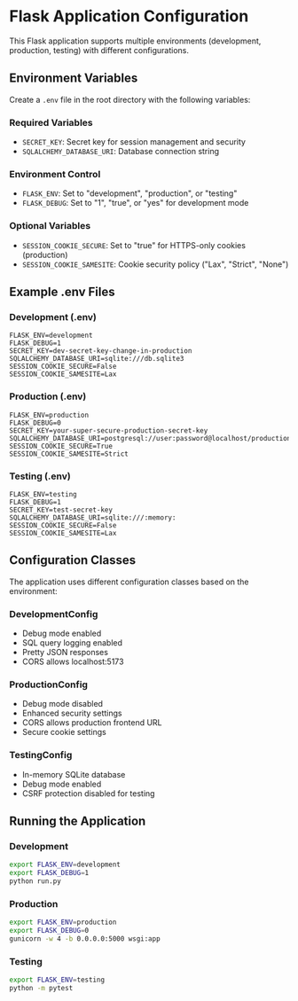 # Flask Application Configuration

This Flask application supports multiple environments (development, production, testing) with different configurations.

## Environment Variables

Create a `.env` file in the root directory with the following variables:

### Required Variables
- `SECRET_KEY`: Secret key for session management and security
- `SQLALCHEMY_DATABASE_URI`: Database connection string

### Environment Control
- `FLASK_ENV`: Set to "development", "production", or "testing"
- `FLASK_DEBUG`: Set to "1", "true", or "yes" for development mode

### Optional Variables
- `SESSION_COOKIE_SECURE`: Set to "true" for HTTPS-only cookies (production)
- `SESSION_COOKIE_SAMESITE`: Cookie security policy ("Lax", "Strict", "None")

## Example .env Files

### Development (.env)
```
FLASK_ENV=development
FLASK_DEBUG=1
SECRET_KEY=dev-secret-key-change-in-production
SQLALCHEMY_DATABASE_URI=sqlite:///db.sqlite3
SESSION_COOKIE_SECURE=False
SESSION_COOKIE_SAMESITE=Lax
```

### Production (.env)
```
FLASK_ENV=production
FLASK_DEBUG=0
SECRET_KEY=your-super-secure-production-secret-key
SQLALCHEMY_DATABASE_URI=postgresql://user:password@localhost/production_db
SESSION_COOKIE_SECURE=True
SESSION_COOKIE_SAMESITE=Strict
```

### Testing (.env)
```
FLASK_ENV=testing
FLASK_DEBUG=1
SECRET_KEY=test-secret-key
SQLALCHEMY_DATABASE_URI=sqlite:///:memory:
SESSION_COOKIE_SECURE=False
SESSION_COOKIE_SAMESITE=Lax
```

## Configuration Classes

The application uses different configuration classes based on the environment:

### DevelopmentConfig
- Debug mode enabled
- SQL query logging enabled
- Pretty JSON responses
- CORS allows localhost:5173

### ProductionConfig
- Debug mode disabled
- Enhanced security settings
- CORS allows production frontend URL
- Secure cookie settings

### TestingConfig
- In-memory SQLite database
- Debug mode enabled
- CSRF protection disabled for testing

## Running the Application

### Development
```bash
export FLASK_ENV=development
export FLASK_DEBUG=1
python run.py
```

### Production
```bash
export FLASK_ENV=production
export FLASK_DEBUG=0
gunicorn -w 4 -b 0.0.0.0:5000 wsgi:app
```

### Testing
```bash
export FLASK_ENV=testing
python -m pytest
``` 